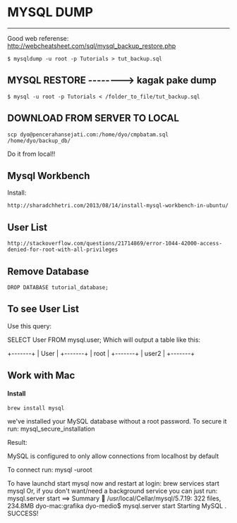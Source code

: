 # MYSQL DUMP
-----------
Good web referense: http://webcheatsheet.com/sql/mysql_backup_restore.php

    $ mysqldump -u root -p Tutorials > tut_backup.sql

MYSQL RESTORE  --------> kagak pake dump
-------------
    $ mysql -u root -p Tutorials < /folder_to_file/tut_backup.sql

DOWNLOAD FROM SERVER TO LOCAL
-----------------------------
    scp dyo@pencerahansejati.com:/home/dyo/cmpbatam.sql /home/dyo/backup_db/

Do it from local!!    

Mysql Workbench
---------------

Install:	

	http://sharadchhetri.com/2013/08/14/install-mysql-workbench-in-ubuntu/

User List
---------

	http://stackoverflow.com/questions/21714869/error-1044-42000-access-denied-for-root-with-all-privileges

Remove Database
---------------

	DROP DATABASE tutorial_database;	

To see User List
----------------

Use this query:

SELECT User FROM mysql.user;
Which will output a table like this:

+-------+
| User  |
+-------+
| root  |
+-------+
| user2 |
+-------+

## Work with Mac

#### Install

    brew install mysql

we've installed your MySQL database without a root password. To secure it run:
    mysql_secure_installation

Result:

MySQL is configured to only allow connections from localhost by default

To connect run:
    mysql -uroot

To have launchd start mysql now and restart at login:
  brew services start mysql
Or, if you don't want/need a background service you can just run:
  mysql.server start
==> Summary
🍺  /usr/local/Cellar/mysql/5.7.19: 322 files, 234.8MB
dyo-mac:grafika dyo-medio$ mysql.server start
Starting MySQL
. SUCCESS! 
